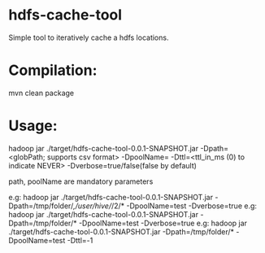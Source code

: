 hdfs-cache-tool
===============

Simple tool to iteratively cache a hdfs locations.

Compilation:
============
mvn clean package

Usage:
=====
hadoop jar ./target/hdfs-cache-tool-0.0.1-SNAPSHOT.jar -Dpath=<globPath; supports csv format> -DpoolName=<poolName> -Dttl=<ttl_in_ms (0) to indicate NEVER> -Dverbose=true/false(false by default)

path, poolName are mandatory parameters

e.g: hadoop jar ./target/hdfs-cache-tool-0.0.1-SNAPSHOT.jar -Dpath=/tmp/folder/*,/user/hive/*/2/* -DpoolName=test -Dverbose=true
e.g: hadoop jar ./target/hdfs-cache-tool-0.0.1-SNAPSHOT.jar -Dpath=/tmp/folder/* -DpoolName=test -Dverbose=true
e.g: hadoop jar ./target/hdfs-cache-tool-0.0.1-SNAPSHOT.jar -Dpath=/tmp/folder/* -DpoolName=test -Dttl=-1
